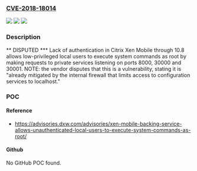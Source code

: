 ### [CVE-2018-18014](https://cve.mitre.org/cgi-bin/cvename.cgi?name=CVE-2018-18014)
![](https://img.shields.io/static/v1?label=Product&message=n%2Fa&color=blue)
![](https://img.shields.io/static/v1?label=Version&message=n%2Fa&color=blue)
![](https://img.shields.io/static/v1?label=Vulnerability&message=n%2Fa&color=brighgreen)

### Description

** DISPUTED *** Lack of authentication in Citrix Xen Mobile through 10.8 allows low-privileged local users to execute system commands as root by making requests to private services listening on ports 8000, 30000 and 30001.  NOTE: the vendor disputes that this is a vulnerability, stating it is "already mitigated by the internal firewall that limits access to configuration services to localhost."

### POC

#### Reference
- https://advisories.dxw.com/advisories/xen-mobile-backing-service-allows-unauthenticated-local-users-to-execute-system-commands-as-root/

#### Github
No GitHub POC found.

